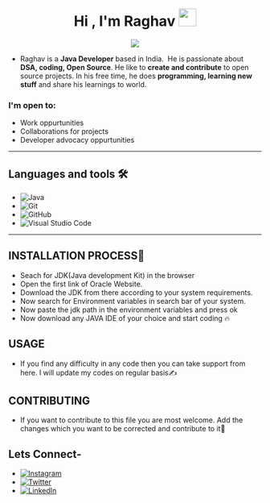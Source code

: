 
 <h1 align="center">Hi , I'm Raghav <img src="https://media.giphy.com/media/hvRJCLFzcasrR4ia7z/giphy.gif" width="35"></h1>

 <p align="center">
  <a href="https://github.com/jaypavasiya"><img src="https://readme-typing-svg.herokuapp.com?duration=3000&lines=Learner;Java+DataStructures;Algorithms%20&center=true&width=500&height=50"></a>
</p>



* Raghav is a **Java Developer** based in India.&nbsp;
He is passionate about **DSA, coding, Open Source**.
He like to **create and contribute** to open source projects. In his free time, he does **programming, learning new stuff** and share his learnings to world.

### I'm open to: 
- Work oppurtunities
- Collaborations for projects
- Developer advocacy oppurtunities 
---

## Languages and tools 🛠️

* ![Java](https://img.shields.io/badge/Java-ED8B00?style=for-the-badge&logo=openjdk&logoColor=white)
* ![Git](https://img.shields.io/badge/-Git-05122A?style=flat&logo=git)
* ![GitHub](https://img.shields.io/badge/-GitHub-05122A?style=flat&logo=github)
* ![Visual Studio Code](https://img.shields.io/badge/-Visual%20Studio%20Code-05122A?style=flat&logo=visual-studio-code&logoColor=007ACC)
</div>     


---


## INSTALLATION PROCESS📝

* Seach for JDK(Java development Kit) in the browser
* Open the first link of Oracle Website.
* Download the JDK from there according to your system requirements.
* Now search for Environment variables in search bar of your system.
* Now paste the jdk path in the environment variables and press ok
* Now download any JAVA IDE of your choice and start coding 🔥

## USAGE
* If you find any difficulty in any code then you can take support from here. I will update my codes on regular basis✍️

## CONTRIBUTING
* If you want to contribute to this file you are most welcome. Add the changes which you want to be corrected and contribute to it💪

## Lets Connect-
* [![Instagram](https://img.shields.io/badge/Instagram-%23E4405F.svg?logo=Instagram&logoColor=white)](https://instagram.com/raghvdhir) 
* [![Twitter](https://img.shields.io/badge/Twitter-%231DA1F2.svg?logo=Twitter&logoColor=white)](https://twitter.com/raghvdhir) 
* [![LinkedIn](https://img.shields.io/badge/LinkedIn-%230077B5.svg?logo=linkedin&logoColor=white)](https://linkedin.com/in/raghvdhir)



 
